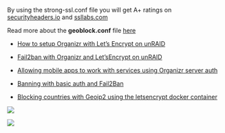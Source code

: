By using the strong-ssl.conf file you will get A+ ratings on [securityheaders.io](https://securityheaders.io) and [ssllabs.com](https://www.ssllabs.com/ssltest/)

Read more about the **geoblock.conf** file [here](https://technicalramblings.com/blog/blocking-countries-with-geoip2-using-the-letsencrypt-docker-container/) 

* [How to setup Organizr with Let’s Encrypt on unRAID](https://technicalramblings.com/blog/how-to-setup-organizr-with-letsencrypt-on-unraid/)

* [Fail2ban with Organizr and Let’sEncrypt on unRAID](https://technicalramblings.com/blog/fail2ban-with-organizr-and-let-sencrypt/)

* [Allowing mobile apps to work with services using Organizr server auth](https://technicalramblings.com/blog/allowing-mobile-apps-work-with-services-using-organizr-server-auth/)

* [Banning with basic auth and Fail2Ban](https://technicalramblings.com/blog/banning-with-http-auth-and-fail2ban/)

* [Blocking countries with Geoip2 using the letsencrypt docker container](https://technicalramblings.com/blog/blocking-countries-with-geoip2-using-the-letsencrypt-docker-container/)


![](https://i.imgur.com/WyFKB9L.png)

![](https://i.imgur.com/9G0xjrN.png)

